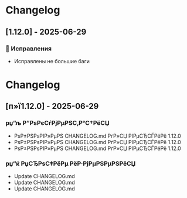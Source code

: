 ﻿# Changelog


## [1.12.0] - 2025-06-29
### 🐛 Исправления

- Исправлены не большие баги

# Changelog

## [п»ї1.12.0] - 2025-06-29

### рџ“љ Р”РѕРєСѓРјРµРЅС‚Р°С†РёСЏ
- РѕР±РЅРѕРІР»РµРЅ CHANGELOG.md РґР»СЏ РІРµСЂСЃРёРё 1.12.0
- РѕР±РЅРѕРІР»РµРЅ CHANGELOG.md РґР»СЏ РІРµСЂСЃРёРё 1.12.0
- РѕР±РЅРѕРІР»РµРЅ CHANGELOG.md РґР»СЏ РІРµСЂСЃРёРё 1.12.0

### рџ“ќ РџСЂРѕС‡РёРµ РёР·РјРµРЅРµРЅРёСЏ
- Update CHANGELOG.md
- Update CHANGELOG.md
- Update CHANGELOG.md


